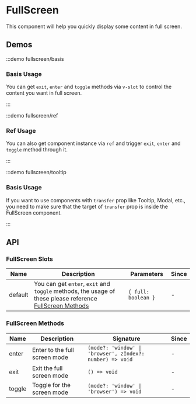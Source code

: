 # FullScreen

This component will help you quickly display some content in full screen.

## Demos

:::demo fullscreen/basis

### Basis Usage

You can get `exit`, `enter` and `toggle` methods via `v-slot` to control the content you want in full screen.

:::

:::demo fullscreen/ref

### Ref Usage

You can also get component instance via `ref` and trigger `exit`, `enter` and `toggle` method through it.

:::

:::demo fullscreen/tooltip

### Basis Usage

If you want to use components with `transfer` prop like Tooltip, Modal, etc., you need to make sure that the target of `transfer` prop is inside the FullScreen component.

:::

## API

### FullScreen Slots

| Name    | Description                                                                                                                     | Parameters          | Since |
| ------- | ------------------------------------------------------------------------------------------------------------------------------- | ------------------- | ----- |
| default | You can get `enter`, `exit` and `toggle` methods, the usage of these please reference [FullScreen Methods](#fullscreen-methods) | `{ full: boolean }` | -     |

### FullScreen Methods

| Name   | Description                   | Signature                                                 | Since |
| ------ | ----------------------------- | --------------------------------------------------------- | ----- |
| enter  | Enter to the full screen mode | `(mode?: 'window' \| 'browser', zIndex?: number) => void` | -     |
| exit   | Exit the full screen mode     | `() => void`                                              | -     |
| toggle | Toggle for the screen mode    | `(mode?: 'window' \| 'browser') => void`                  | -     |
